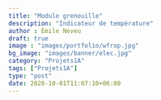 ```yaml
---
title: "Module grenouille"
description: "Indicateur de température"
author : Émile Neveu
draft: true
image : "images/portfolio/wfrop.jpg"
bg_image: "images/banner/elec.jpg"
category: "Projets1A"
tags: ["Projets1A"]
type: "post"
date: 2020-10-01T11:07:10+06:00
---
```


